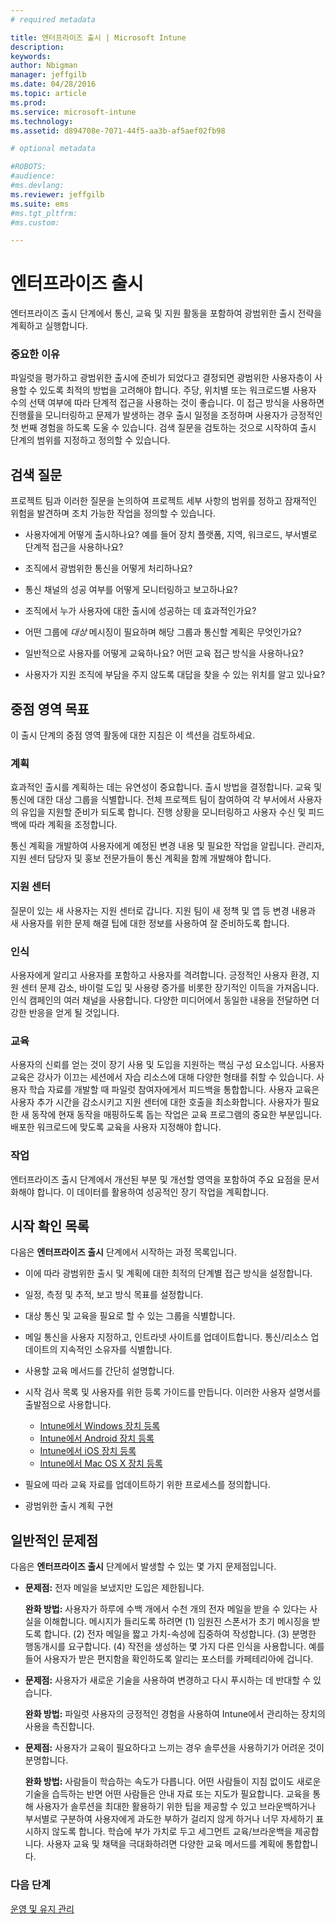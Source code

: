 ```yaml
---
# required metadata

title: 엔터프라이즈 출시 | Microsoft Intune
description:
keywords:
author: Nbigman
manager: jeffgilb
ms.date: 04/28/2016
ms.topic: article
ms.prod:
ms.service: microsoft-intune
ms.technology:
ms.assetid: d894708e-7071-44f5-aa3b-af5aef02fb98

# optional metadata

#ROBOTS:
#audience:
#ms.devlang:
ms.reviewer: jeffgilb
ms.suite: ems
#ms.tgt_pltfrm:
#ms.custom:

---
```


# 엔터프라이즈 출시
엔터프라이즈 출시 단계에서 통신, 교육 및 지원 활동을 포함하여 광범위한 출시 전략을 계획하고 실행합니다.

### 중요한 이유
파일럿을 평가하고 광범위한 출시에 준비가 되었다고 결정되면 광범위한 사용자층이 사용할 수 있도록 최적의 방법을 고려해야 합니다. 주당, 위치별 또는 워크로드별 사용자 수의 선택 여부에 따라 단계적 접근을 사용하는 것이 좋습니다. 이 접근 방식을 사용하면 진행률을 모니터링하고 문제가 발생하는 경우 출시 일정을 조정하며 사용자가 긍정적인 첫 번째 경험을 하도록 도울 수 있습니다.
검색 질문을 검토하는 것으로 시작하여 출시 단계의 범위를 지정하고 정의할 수 있습니다.

## 검색 질문
프로젝트 팀과 이러한 질문을 논의하여 프로젝트 세부 사항의 범위를 정하고 잠재적인 위험을 발견하며 조치 가능한 작업을 정의할 수 있습니다.

-   사용자에게 어떻게 출시하나요? 예를 들어 장치 플랫폼, 지역, 워크로드, 부서별로 단계적 접근을 사용하나요?

-   조직에서 광범위한 통신을 어떻게 처리하나요?

-   통신 채널의 성공 여부를 어떻게 모니터링하고 보고하나요?

-   조직에서 누가 사용자에 대한 출시에 성공하는 데 효과적인가요?

-   어떤 그룹에 *대상* 메시징이 필요하며 해당 그룹과 통신할 계획은 무엇인가요?

-   일반적으로 사용자를 어떻게 교육하나요? 어떤 교육 접근 방식을 사용하나요?

-   사용자가 지원 조직에 부담을 주지 않도록 대답을 찾을 수 있는 위치를 알고 있나요?

## 중점 영역 목표
이 출시 단계의 중점 영역 활동에 대한 지침은 이 섹션을 검토하세요.

### 계획
효과적인 출시를 계획하는 데는 유연성이 중요합니다. 출시 방법을 결정합니다. 교육 및 통신에 대한 대상 그룹을 식별합니다. 전체 프로젝트 팀이 참여하여 각 부서에서 사용자의 유입을 지원할 준비가 되도록 합니다.
진행 상황을 모니터링하고 사용자 수신 및 피드백에 따라 계획을 조정합니다.

통신 계획을 개발하여 사용자에게 예정된 변경 내용 및 필요한 작업을 알립니다. 관리자, 지원 센터 담당자 및 홍보 전문가들이 통신 계획을 함께 개발해야 합니다.

### 지원 센터
질문이 있는 새 사용자는 지원 센터로 갑니다. 지원 팀이 새 정책 및 앱 등 변경 내용과 새 사용자를 위한 문제 해결 팁에 대한 정보를 사용하여 잘 준비하도록 합니다.

### 인식
사용자에게 알리고 사용자를 포함하고 사용자를 격려합니다. 긍정적인 사용자 환경, 지원 센터 문제 감소, 바이럴 도입 및 사용량 증가를 비롯한 장기적인 이득을 가져옵니다. 인식 캠페인의 여러 채널을 사용합니다. 다양한 미디어에서 동일한 내용을 전달하면 더 강한 반응을 얻게 될 것입니다.

### 교육
사용자의 신뢰를 얻는 것이 장기 사용 및 도입을 지원하는 핵심 구성 요소입니다. 사용자 교육은 강사가 이끄는 세션에서 자습 리소스에 대해 다양한 형태를 취할 수 있습니다. 사용자 학습 자료를 개발할 때 파일럿 참여자에게서 피드백을 통합합니다. 사용자 교육은 사용자 추가 시간을 감소시키고 지원 센터에 대한 호출을 최소화합니다. 사용자가 필요한 새 동작에 현재 동작을 매핑하도록 돕는 작업은 교육 프로그램의 중요한 부분입니다. 배포한 워크로드에 맞도록 교육을 사용자 지정해야 합니다.

### 작업
엔터프라이즈 출시 단계에서 개선된 부분 및 개선할 영역을 포함하여 주요 요점을 문서화해야 합니다. 이 데이터를 활용하여 성공적인 장기 작업을 계획합니다.

## 시작 확인 목록
다음은 **엔터프라이즈 출시** 단계에서 시작하는 과정 목록입니다.

-   이에 따라 광범위한 출시 및 계획에 대한 최적의 단계별 접근 방식을 설정합니다.

-   일정, 측정 및 추적, 보고 방식 목표를 설정합니다.

-   대상 통신 및 교육을 필요로 할 수 있는 그룹을 식별합니다.

-   메일 통신을 사용자 지정하고, 인트라넷 사이트를 업데이트합니다. 통신/리소스 업데이트의 지속적인 소유자를 식별합니다.

-   사용할 교육 메서드를 간단히 설명합니다.

-   시작 검사 목록 및 사용자를 위한 등록 가이드를 만듭니다.
    이러한 사용자 설명서를 출발점으로 사용합니다.
    -  [Intune에서 Windows 장치 등록](/intune/enduser/enroll-your-device-in-intune-windows)
    -  [Intune에서 Android 장치 등록](/intune/enduser/enroll-your-device-in-intune-android)
    -  [Intune에서 iOS 장치 등록](/intune/enduser/enroll-your-device-in-intune-ios)
    -  [Intune에서 Mac OS X 장치 등록](/intune/enduser/enroll-your-device-in-intune-mac-os-x)

-   필요에 따라 교육 자료를 업데이트하기 위한 프로세스를 정의합니다.

-   광범위한 출시 계획 구현

## 일반적인 문제점
다음은 **엔터프라이즈 출시** 단계에서 발생할 수 있는 몇 가지 문제점입니다.

-   **문제점:** 전자 메일을 보냈지만 도입은 제한됩니다.

    **완화 방법:** 사용자가 하루에 수백 개에서 수천 개의 전자 메일을 받을 수 있다는 사실을 이해합니다. 메시지가 들리도록 하려면 (1) 임원진 스폰서가 초기 메시징을 받도록 합니다. (2) 전자 메일을 짧고 가치-속성에 집중하여 작성합니다. (3) 분명한 행동개시를 요구합니다. (4) 작전을 생성하는 몇 가지 다른 인식을 사용합니다. 예를 들어 사용자가 받은 편지함을 확인하도록 알리는 포스터를 카페테리아에 겁니다.

-   **문제점:** 사용자가 새로운 기술을 사용하여 변경하고 다시 푸시하는 데 반대할 수 있습니다.

    **완화 방법:** 파일럿 사용자의 긍정적인 경험을 사용하여 Intune에서 관리하는 장치의 사용을 촉진합니다.

-   **문제점:** 사용자가 교육이 필요하다고 느끼는 경우 솔루션을 사용하기가 어려운 것이 분명합니다.

    **완화 방법:** 사람들이 학습하는 속도가 다릅니다. 어떤 사람들이 지침 없이도 새로운 기술을 습득하는 반면 어떤 사람들은 안내 자료 또는 지도가 필요합니다. 교육을 통해 사용자가 솔루션을 최대한 활용하기 위한 팁을 제공할 수 있고 브라운백하거나 부서별로 구분하여 사용자에게 과도한 부하가 걸리지 않게 하거나 너무 자세하기 표시하지 않도록 합니다. 학습에 부가 가치로 두고 세그먼트 교육/브라운백을 제공합니다. 사용자 교육 및 채택을 극대화하려면 다양한 교육 메서드를 계획에 통합합니다.

### 다음 단계
[운영 및 유지 관리](operations-and-maintenance.md)


<!--HONumber=Jun16_HO3-->


